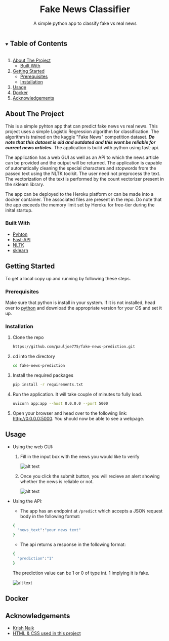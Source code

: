 <p align="center">

  <h1 align="center">Fake News Classifier</h1>
  <p align="center">
	A simple python app to classify fake vs real news
  </p>
</p>

<!-- TABLE OF CONTENTS -->
<details open="open">
  <summary><h2 style="display: inline-block">Table of Contents</h2></summary>
  <ol>
    <li>
      <a href="#about-the-project">About The Project</a>
      <ul>
        <li><a href="#built-with">Built With</a></li>
      </ul>
    </li>
    <li>
      <a href="#getting-started">Getting Started</a>
      <ul>
        <li><a href="#prerequisites">Prerequisites</a></li>
        <li><a href="#installation">Installation</a></li>
      </ul>
    </li>
    <li><a href="#usage">Usage</a></li>
	<li><a href="#docker">Docker</a></li>
    <li><a href="#acknowledgements">Acknowledgements</a></li>
  </ol>
</details>

<!-- ABOUT THE PROJECT -->

## About The Project

<p>
This is a simple pyhton app that can predict fake news vs real news. This project uses a simple Logistic Regression algorithm for classification. The algorithm is trained on the kaggle "Fake News" competition dataset. <b><i>Do note that this dataset is old and outdated and this wont be reliable for current news articles.</i></b> The application is build with python using fast-api.

The application has a web GUI as well as an API to which the news article can be provided and the output will be returned. The application is capable of automatically cleaning the special characters and stopwords from the passed text using the NLTK toolkit. The user need not preprocess the text. The vectorization of the text is performed by the count vectorizer present in the sklearn library.

The app can be deployed to the Heroku platform or can be made into a docker container. The associated files are present in the repo. Do note that the app exceeds the memory limit set by Heroku for free-tier during the inital startup.

</p>

### Built With

- [Pyhton](https://www.python.org/)
- [Fast-API](https://fastapi.tiangolo.com/)
- [NLTK](https://www.nltk.org/)
- [sklearn](https://scikit-learn.org/stable/)

<!-- GETTING STARTED -->

## Getting Started

To get a local copy up and running by following these steps.

### Prerequisites

Make sure that python is install in your system. If it is not installed, head over to [python](https://www.python.org/downloads/) and download the appropriate version for your OS and set it up.

### Installation

1. Clone the repo
   ```sh
   https://github.com/pauljoe775/fake-news-prediction.git
   ```
2. cd into the directory
   ```sh
   cd fake-news-prediction
   ```
3. Install the required packages
   ```sh
   pip install -r requirements.txt
   ```
4. Run the application. It will take couple of minutes to fully load.
   ```sh
   uvicorn app:app --host 0.0.0.0 --port 5000
   ```
5. Open your browser and head over to the following link:
   http://0.0.0.0:5000.
   You should now be able to see a webpage.

<!-- USAGE EXAMPLES -->

## Usage

- Using the web GUI:

  1.  Fill in the input box with the news you would like to verify

      ![alt text](https://raw.githubusercontent.com/pauljoe775/fake-news-prediction/main/screenshots/image1.jpg)

  2.  Once you click the submit button, you will recieve an alert showing whether the news is reliable or not.

      ![alt text](https://raw.githubusercontent.com/pauljoe775/fake-news-prediction/main/screenshots/image2.jpg)

- Using the API:

  - The app has an endpoint at `/predict` which accepts a JSON request body in the following format:

  ```sh
  {
  	"news_text":"your news text"
  }
  ```

  - The api returns a response in the following format:

  ```sh
  {
  	"prediction":"1"
  }
  ```

  The prediction value can be 1 or 0 of type int. 1 implying it is fake.

  ![alt text](https://raw.githubusercontent.com/pauljoe775/fake-news-prediction/main/screenshots/image3.jpg)

## Docker

<!-- ACKNOWLEDGEMENTS -->

## Acknowledgements

- [Krish Naik](https://www.youtube.com/watch?v=MO5n5JaRotc)
- [HTML & CSS used in this project](https://codepen.io/krisantuswanandi/pen/KxrgeZ)
